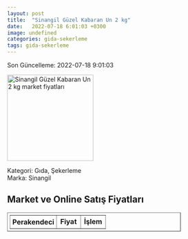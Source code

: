 ```yaml
---
layout: post
title:  "Sinangil Güzel Kabaran Un 2 kg"
date:   2022-07-18 6:01:03 +0300
image: undefined
categories: gida-sekerleme
tags: gida-sekerleme
---
```


Son Güncelleme: 2022-07-18 9:01:03

<img src="undefined" width="200" alt="Sinangil Güzel Kabaran Un 2 kg market fiyatları" />

Kategori: Gıda, Şekerleme
<br />
Marka: Sinangil

<h2>Market ve Online Satış Fiyatları</h2>

<table border="1" style="padding: 5px;width:80%;">
  <tr>
    <td style="padding: 5px;"><strong>Perakendeci</strong></td>
    <td><strong>Fiyat</strong></td>
    <td><strong>İşlem</strong></td>
  </tr>
  
</table>
